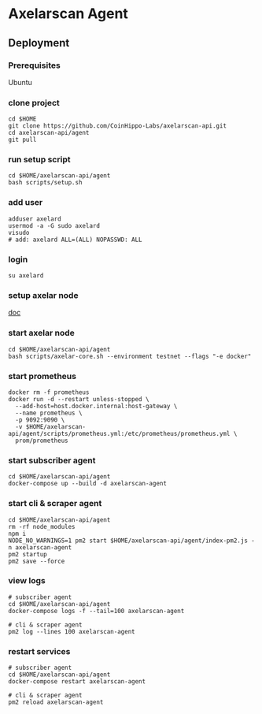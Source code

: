 # Axelarscan Agent

## Deployment
### Prerequisites
Ubuntu

### clone project
```
cd $HOME
git clone https://github.com/CoinHippo-Labs/axelarscan-api.git
cd axelarscan-api/agent
git pull
```

### run setup script
```
cd $HOME/axelarscan-api/agent
bash scripts/setup.sh
```

### add user
```
adduser axelard
usermod -a -G sudo axelard
visudo
# add: axelard ALL=(ALL) NOPASSWD: ALL
```

### login
```
su axelard
```

### setup axelar node
[doc](https://docs.axelar.dev/node/join)

### start axelar node
```
cd $HOME/axelarscan-api/agent
bash scripts/axelar-core.sh --environment testnet --flags "-e docker"
```

### start prometheus
```
docker rm -f prometheus
docker run -d --restart unless-stopped \
  --add-host=host.docker.internal:host-gateway \
  --name prometheus \
  -p 9092:9090 \
  -v $HOME/axelarscan-api/agent/scripts/prometheus.yml:/etc/prometheus/prometheus.yml \
  prom/prometheus
```

### start subscriber agent
```
cd $HOME/axelarscan-api/agent
docker-compose up --build -d axelarscan-agent
```

### start cli & scraper agent
```
cd $HOME/axelarscan-api/agent
rm -rf node_modules
npm i
NODE_NO_WARNINGS=1 pm2 start $HOME/axelarscan-api/agent/index-pm2.js -n axelarscan-agent
pm2 startup
pm2 save --force
```

### view logs
```
# subscriber agent
cd $HOME/axelarscan-api/agent
docker-compose logs -f --tail=100 axelarscan-agent

# cli & scraper agent
pm2 log --lines 100 axelarscan-agent
```

### restart services
```
# subscriber agent
cd $HOME/axelarscan-api/agent
docker-compose restart axelarscan-agent

# cli & scraper agent
pm2 reload axelarscan-agent
```